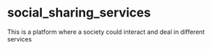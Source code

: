 # social_sharing_services
This is a platform where a society could interact and deal in different services
